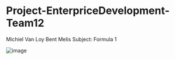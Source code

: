 # Project-EnterpriceDevelopment-Team12
Michiel Van Loy
Bent Melis
Subject: Formula 1

![image](https://github.com/bmelis/Project-EnterpriseDevelopment-Team12/assets/71631709/498e9690-48bf-4fab-8489-ef262c8cfcca)
